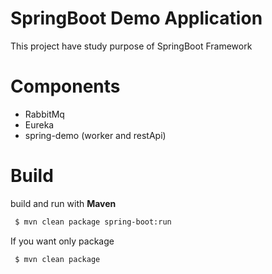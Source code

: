 SpringBoot Demo Application
===
This project have study purpose of SpringBoot Framework

# Components

 - RabbitMq
 - Eureka
 - spring-demo (worker and restApi)

# Build
build and run with **Maven**

```bash
 $ mvn clean package spring-boot:run
```

If you want only package

```bash
 $ mvn clean package
```